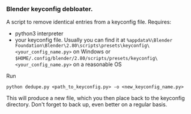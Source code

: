 ### Blender keyconfig debloater.

A script to remove identical entries from a keyconfig file.
Requires:
- python3 interpreter 
- your keyconfig file. Usually you can find it at
```%appdata%\Blender Foundation\Blender\2.80\scripts\presets\keyconfig\<your_config_name.py>``` on Windows 
or ```$HOME/.config/blender/2.80/scripts/presets/keyconfig\<your_config_name.py>``` on a reasonable OS

Run
```
python dedupe.py <path_to_keyconfig.py> -o <new_keyconfig_name.py>
```
This will produce a new file, which you then place back to the keyconfig directory.
Don't forget to back up, even better on a regular basis. 

